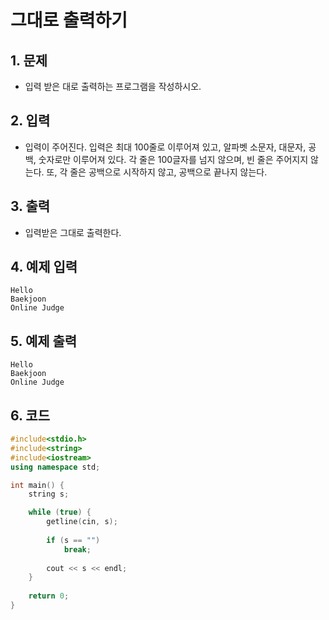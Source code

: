 # 그대로 출력하기

## 1. 문제

- 입력 받은 대로 출력하는 프로그램을 작성하시오.


## 2. 입력

- 입력이 주어진다. 입력은 최대 100줄로 이루어져 있고, 알파벳 소문자, 대문자, 공백, 숫자로만 이루어져 있다. 각 줄은 100글자를 넘지 않으며, 빈 줄은 주어지지 않는다. 또, 각 줄은 공백으로 시작하지 않고, 공백으로 끝나지 않는다.

## 3. 출력

- 입력받은 그대로 출력한다.


## 4. 예제 입력
```
Hello
Baekjoon
Online Judge
```

## 5. 예제 출력
```
Hello
Baekjoon
Online Judge
```

## 6. 코드

```c++
#include<stdio.h>
#include<string>
#include<iostream>
using namespace std;

int main() {
    string s;

    while (true) {
        getline(cin, s);
       
        if (s == "")
            break;
        
        cout << s << endl;
    }
    
    return 0;
}
```
